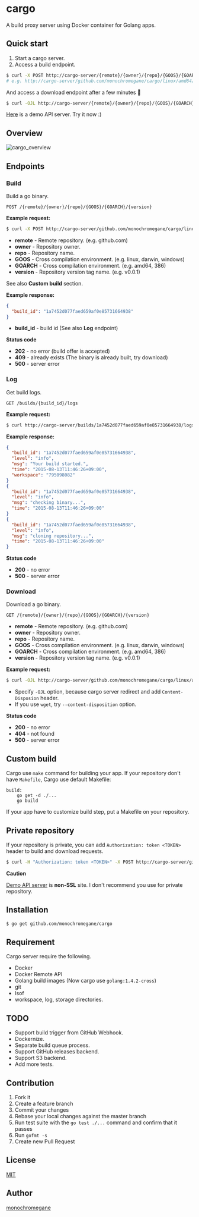 # cargo

A build proxy server using Docker container for Golang apps.

## Quick start

1. Start a cargo server.
2. Access a build endpoint.

```sh
$ curl -X POST http://cargo-server/{remote}/{owner}/{repo}/{GOOS}/{GOARCH}/{version}
# e.g. http://cargo-server/github.com/monochromegane/cargo/linux/amd64/v0.0.1
```

And access a download endpoint after a few minutes :beers:

```sh
$ curl -OJL http://cargo-server/{remote}/{owner}/{repo}/{GOOS}/{GOARCH}/{version}
```

[Here](http://cargo.monochromegane.com) is a demo API server. Try it now :)

## Overview

![cargo\_overview](https://cloud.githubusercontent.com/assets/1845486/9277791/5c7020a2-42e7-11e5-8dfc-d109f2f11161.jpg)

## Endpoints

### Build

Build a go binary.

`POST /{remote}/{owner}/{repo}/{GOOS}/{GOARCH}/{version}`

**Example request:**

```sh
$ curl -X POST http://cargo-server/github.com/monochromegane/cargo/linux/amd64/v0.0.1
```

- **remote** - Remote repository. (e.g. github.com)
- **owner** - Repository owner.
- **repo** - Repository name.
- **GOOS** - Cross compilation environment. (e.g. linux, darwin, windows)
- **GOARCH** - Cross compilation environment. (e.g. amd64, 386)
- **version** - Repository version tag name. (e.g. v0.0.1)

See also **Custom build** section.

**Example response:**

```json
{
  "build_id": "1a7452d077faed659af0e85731664938"
}
```

- **build_id** - build id (See also **Log** endpoint)

**Status code**

- **202** - no error (build offer is accepted)
- **409** - already exists (The binary is already built, try download)
- **500** - server error

### Log

Get build logs.

`GET /builds/{build_id}/logs`

**Example request:**

```sh
$ curl http://cargo-server/builds/1a7452d077faed659af0e85731664938/logs
```

**Example response:**

```json
{
  "build_id": "1a7452d077faed659af0e85731664938",
  "level": "info",
  "msg": "Your build started.",
  "time": "2015-08-13T11:46:26+09:00",
  "workspace": "795098082"
}
{
  "build_id": "1a7452d077faed659af0e85731664938",
  "level": "info",
  "msg": "checking binary...",
  "time": "2015-08-13T11:46:26+09:00"
}
{
  "build_id": "1a7452d077faed659af0e85731664938",
  "level": "info",
  "msg": "cloning repository...",
  "time": "2015-08-13T11:46:26+09:00"
}
```

**Status code**

- **200** - no error
- **500** - server error

### Download

Download a go binary.

`GET /{remote}/{owner}/{repo}/{GOOS}/{GOARCH}/{version}`

- **remote** - Remote repository. (e.g. github.com)
- **owner** - Repository owner.
- **repo** - Repository name.
- **GOOS** - Cross compilation environment. (e.g. linux, darwin, windows)
- **GOARCH** - Cross compilation environment. (e.g. amd64, 386)
- **version** - Repository version tag name. (e.g. v0.0.1)

**Example request:**

```sh
$ curl -OJL http://cargo-server/github.com/monochromegane/cargo/linux/amd64/v0.0.1
```

- Specify `-OJL` option, because cargo server redirect and add `Content-Disposion` header.
- If you use `wget`, try `--content-disposition` option.


**Status code**

- **200** - no error
- **404** - not found
- **500** - server error

## Custom build

Cargo use `make` command for building your app.
If your repository don't have `Makefile`, Cargo use default Makefile:

```make
build:
	go get -d ./...
	go build
```

If your app have to customize build step, put a Makefile on your repository.

## Private repository

If your repository is private, you can add `Authorization: token <TOKEN>` header to build and download requests.

```sh
$ curl -H "Authorization: token <TOKEN>" -X POST http://cargo-server/github.com/monochromegane/cargo/linux/amd64/v0.0.1
```

**Caution**

[Demo API server](http://cargo.monochromegane.com) is **non-SSL** site.
I don't recommend you use for private repository.

## Installation

```sh
$ go get github.com/monochromegane/cargo
```

## Requirement

Cargo server require the following.

- Docker
- Docker Remote API
- Golang build images (Now cargo use `golang:1.4.2-cross`)
- git
- lsof
- workspace, log, storage directories.

## TODO

- Support build trigger from GitHub Webhook.
- Dockernize.
- Separate build queue process.
- Support GitHub releases backend.
- Support S3 backend.
- Add more tests.

## Contribution

1. Fork it
2. Create a feature branch
3. Commit your changes
4. Rebase your local changes against the master branch
5. Run test suite with the `go test ./...` command and confirm that it passes
6. Run `gofmt -s`
7. Create new Pull Request

## License

[MIT](https://github.com/monochromegane/cargo/blob/master/LICENSE)

## Author

[monochromegane](https://github.com/monochromegane)

